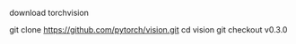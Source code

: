 
download torchvision

git clone https://github.com/pytorch/vision.git
cd vision
git checkout v0.3.0

